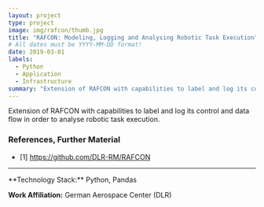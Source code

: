 ```yaml
---
layout: project
type: project
image: img/rafcon/thumb.jpg
title: "RAFCON: Modeling, Logging and Analysing Robotic Task Execution"
# All dates must be YYYY-MM-DD format!
date: 2019-03-01
labels:
  - Python
  - Application
  - Infrastructure
summary: "Extension of RAFCON with capabilities to label and log its control and data flow in order to analyse robotic task execution."
---
```


Extension of RAFCON with capabilities to label and log its control and data flow in order to analyse robotic task execution.

### References, Further Material
- [1] <a href="https://github.com/DLR-RM/RAFCON">https://github.com/DLR-RM/RAFCON</a>

<!--<a href="https://raw.githubusercontent.com/SebastianRiedel/sebastianriedel.github.io/master/img/logview/logview.png" class="ui large right floated rounded image">
  <img src="../img/template_thumb.jpg">
</a>

This should be a one or two sentence introduction to what the project is about and what the goal was. A bit more would be good for better formatting and that the next headline is full width. I can even add a third sentence so which explain why this is important or what I gained from this project in terms of lessons learned or what I found interesting about it.

### Accomplishments, Highlights, Responsibilities
- bullet one
- bullet two
- bullet three

### References, Further Material
- [1] Guerin, Kelleher R., Sebastian D. Riedel, Jonathan Bohren, and Gregory D. Hager. <a href="https://ieeexplore.ieee.org/abstract/document/6942739">"Adjutant: A framework for flexible human-machine collaborative systems."</a> In 2014 IEEE/RSJ International Conference on Intelligent Robots and Systems, pp. 1392-1399. IEEE, 2014.
- [2] bullet two
-->

<hr>
**Technology Stack:** Python, Pandas

**Work Affiliation:** German Aerospace Center (DLR)

